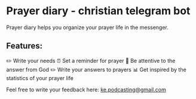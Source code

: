 # Prayer diary - christian telegram bot

Prayer diary helps you organize your prayer life in the messenger.

## Features:

✏️ Write your needs
⏰ Set a reminder for prayer
👀 Be attentive to the answer from God
✏️ Write your answers to prayers
📊 Get inspired by the statistics of your prayer life

Feel free to write your feedback here:
ke.podcasting@gmail.com
